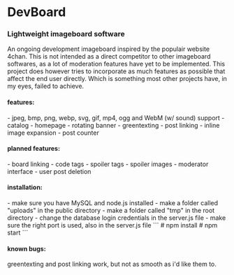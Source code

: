 <h1>DevBoard</h1>
<h3>Lightweight imageboard software</h3>

An ongoing development imageboard inspired by the populair website 4chan.
This is not intended as a direct competitor to other imageboard softwares,
as a lot of moderation features have yet to be implemented. This project
does however tries to incorporate as much features as possible that affect
the end user directly. Which is something most other projects have, in my eyes,
failed to achieve.

<h4>features:</h4>
- jpeg, bmp, png, webp, svg, gif, mp4, ogg and WebM (w/ sound) support
- catalog
- homepage
- rotating banner
- greentexting
- post linking
- inline image expansion
- post counter

<h4>planned features:</h4>
- board linking
- code tags
- spoiler tags
- spoiler images
- moderator interface
- user post deletion

<h4>installation:</h4>
- make sure you have MySQL and node.js installed
- make a folder called "uploads" in the public directory
- make a folder called "tmp" in the root directory
- change the database login credentials in the server.js file
- make sure the right port is used, also in the server.js file
 ```
# npm install
# npm start
```

<h4>known bugs:</h4>
greentexting and post linking work, but not as smooth as i'd like them to.
